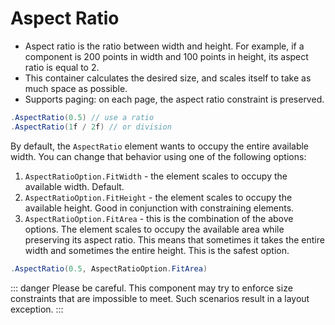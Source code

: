 # Aspect Ratio

- Aspect ratio is the ratio between width and height. For example, if a component is 200 points in width and 100 points in height, its aspect ratio is equal to 2.
- This container calculates the desired size, and scales itself to take as much space as possible.
- Supports paging: on each page, the aspect ratio constraint is preserved.

```c#
.AspectRatio(0.5) // use a ratio
.AspectRatio(1f / 2f) // or division
```

By default, the `AspectRatio` element wants to occupy the entire available width. You can change that behavior using one of the following options:
1) `AspectRatioOption.FitWidth` - the element scales to occupy the available width. Default.
2) `AspectRatioOption.FitHeight` - the element scales to occupy the available height. Good in conjunction with constraining elements.
3) `AspectRatioOption.FitArea` - this is the combination of the above options. The element scales to occupy the available area while preserving its aspect ratio. This means that sometimes it takes the entire width and sometimes the entire height. This is the safest option.

```c#
.AspectRatio(0.5, AspectRatioOption.FitArea)
```

::: danger
Please be careful. This component may try to enforce size constraints that are impossible to meet. Such scenarios result in a layout exception.
:::